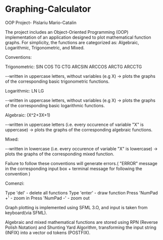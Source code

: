 # Graphing-Calculator
OOP Project- Pislariu Mario-Catalin 


The project includes an Object-Oriented Programming (OOP) implementation of an application designed to plot mathematical function graphs. For simplicity, the functions are categorized as: Algebraic, Logarithmic, Trigonometric, and Mixed.

Conventions:

Trigonometric: SIN COS TG CTG ARCSIN ARCCOS ARCTG ARCCTG

--written in uppercase letters, without variables (e.g X) -> plots the graphs of the corresponding basic trigonometric functions.

Logarithmic: LN LG

--written in uppercase letters, without variables (e.g X) -> plots the graphs of the corresponding basic logarithmic functions.

Algebraic: (X^2+3X+1)

--written in uppercase letters (i.e. every occurence of variable "X" is uppercase) -> plots the graphs of the corresponding algebraic functions.

Mixed:

--written in lowercase (i.e. every occurence of variable "X" is lowercase) -> plots the graphs of the corresponding mixed function. 

Failure to follow these conventions will generate errors.( "ERROR" message in the corresponding input box + terminal message for following the convention )

Comenzi:

Type 'del' - delete all functions
Type 'enter' - draw function
Press 'NumPad +' - zoom in
Press 'NumPad -' - zoom out

Graph plotting is implemented using SFML 3.O, and input  is taken from keyboard(via SFML).

Algebraic and mixed mathematical functions are stored using RPN (Reverse Polish Notation) and Shunting Yard Algorithm, transforming the input string (INFIX) into a vector od tokens (POSTFIX).
